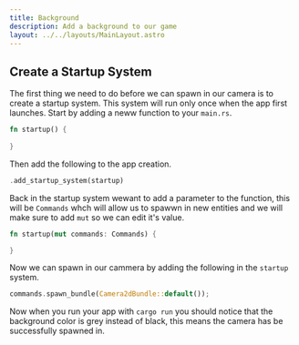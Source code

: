 ```yaml
---
title: Background
description: Add a background to our game
layout: ../../layouts/MainLayout.astro
---
```


## Create a Startup System

The first thing we need to do before we can spawn in our camera is to create a startup system. This system will run only once when the app first launches. Start by adding a neww function to your `main.rs`.

```rs
fn startup() {
    
}
```

Then add the following to the app creation.

```rs
.add_startup_system(startup)
```

Back in the startup system wewant to add a parameter to the function, this will be `Commands` whch will allow us to spawwn in new entities and we will make sure to add `mut` so we can edit it's value.

```rs
fn startup(mut commands: Commands) {

}
```

Now we can spawn in our cammera by adding the following in the `startup` system.

```rs
commands.spawn_bundle(Camera2dBundle::default());
```

Now when you run your app with `cargo run` you should notice that the background color is grey instead of black, this means the camera has be successfully spawned in.
